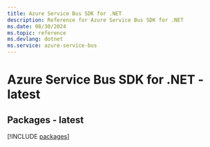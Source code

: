 ```yaml
---
title: Azure Service Bus SDK for .NET
description: Reference for Azure Service Bus SDK for .NET
ms.date: 08/30/2024
ms.topic: reference
ms.devlang: dotnet
ms.service: azure-service-bus
---
```

# Azure Service Bus SDK for .NET - latest
## Packages - latest
[!INCLUDE [packages](service-bus-index.md)]